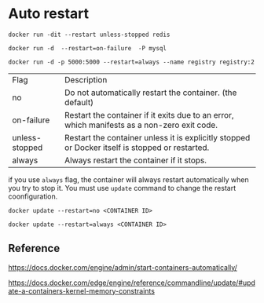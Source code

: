 Auto restart
==


```
docker run -dit --restart unless-stopped redis

docker run -d  --restart=on-failure  -P mysql

docker run -d -p 5000:5000 --restart=always --name registry registry:2

```


<table>
<tr> <td> Flag</td><td>Description </td></tr>
<tr> <td> no</td><td>Do not automatically restart the container. (the default) </td></tr>
<tr> <td> on-failure</td><td>Restart the container if it exits due to an error, which manifests as a non-zero exit code. </td></tr>
<tr> <td> unless-stopped</td><td>Restart the container unless it is explicitly stopped or Docker itself is stopped or restarted. </td></tr>
<tr> <td> always</td><td>Always restart the container if it stops. </td></tr>
</table>

if you use ``` always ``` flag,  the container will always restart automatically when you try to stop it.  You must use  ``` update ``` command to change the  restart coonfiguration.

``` 
docker update --restart=no <CONTAINER ID>

docker update --restart=always <CONTAINER ID>

``` 


Reference
--

https://docs.docker.com/engine/admin/start-containers-automatically/

https://docs.docker.com/edge/engine/reference/commandline/update/#update-a-containers-kernel-memory-constraints

